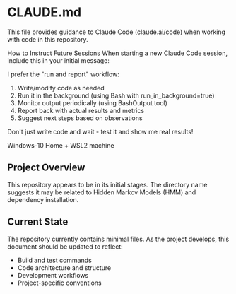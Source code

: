 # CLAUDE.md

This file provides guidance to Claude Code (claude.ai/code) when working with code in this repository.

How to Instruct Future Sessions
When starting a new Claude Code session, include this in your initial message:

I prefer the "run and report" workflow:
1. Write/modify code as needed
2. Run it in the background (using Bash with run_in_background=true)
3. Monitor output periodically (using BashOutput tool)
4. Report back with actual results and metrics
5. Suggest next steps based on observations

Don't just write code and wait - test it and show me real results!

Windows-10 Home + WSL2 machine

## Project Overview

This repository appears to be in its initial stages. The directory name suggests it may be related to Hidden Markov Models (HMM) and dependency installation.

## Current State

The repository currently contains minimal files. As the project develops, this document should be updated to reflect:
- Build and test commands
- Code architecture and structure
- Development workflows
- Project-specific conventions
